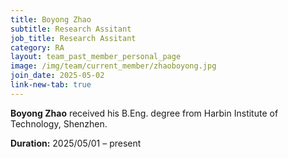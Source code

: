 ```yaml
---
title: Boyong Zhao
subtitle: Research Assitant
job_title: Research Assitant
category: RA
layout: team_past_member_personal_page
image: /img/team/current_member/zhaoboyong.jpg
join_date: 2025-05-02
link-new-tab: true
---
```


**Boyong Zhao** received his B.Eng. degree from Harbin Institute of Technology, Shenzhen.

**Duration:** 2025/05/01 – present 